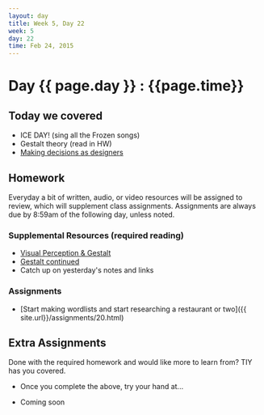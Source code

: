 ```yaml
---
layout: day
title: Week 5, Day 22
week: 5
day: 22
time: Feb 24, 2015
---
```


# Day {{ page.day }} : {{page.time}}


## Today we covered

* ICE DAY! (sing all the Frozen songs)
* Gestalt theory (read in HW)
* [Making decisions as designers](https://speakerdeck.com/samkap/design-research-and-decision-making-slides-from-aggregate-conference-2014)



## Homework
Everyday a bit of written, audio, or video resources will be assigned to review, which will supplement class assignments. Assignments are always due by 8:59am of the following day, unless noted.

### Supplemental Resources (required reading)
* [Visual Perception & Gestalt](http://www.smashingmagazine.com/2014/03/28/design-principles-visual-perception-and-the-principles-of-gestalt/)
* [Gestalt continued](http://www.vanseodesign.com/web-design/gestalt-principles-of-perception/)
* Catch up on yesterday's notes and links


### Assignments
* [Start making wordlists and start researching a restaurant or two]({{ site.url}}/assignments/20.html)


## Extra Assignments
Done with the required homework and would like more to learn from? TIY has you covered.

* Once you complete the above, try your hand at...

* Coming soon
